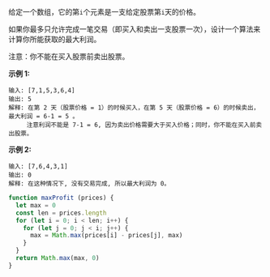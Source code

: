 给定一个数组，它的第`i`个元素是一支给定股票第`i`天的价格。

如果你最多只允许完成一笔交易（即买入和卖出一支股票一次），设计一个算法来计算你所能获取的最大利润。

注意：你不能在买入股票前卖出股票。

**示例 1:**
```
输入: [7,1,5,3,6,4]
输出: 5
解释: 在第 2 天（股票价格 = 1）的时候买入，在第 5 天（股票价格 = 6）的时候卖出，最大利润 = 6-1 = 5 。
     注意利润不能是 7-1 = 6, 因为卖出价格需要大于买入价格；同时，你不能在买入前卖出股票。
```

**示例 2:**
```
输入: [7,6,4,3,1]
输出: 0
解释: 在这种情况下, 没有交易完成, 所以最大利润为 0。
```

```js
function maxProfit (prices) {
  let max = 0
  const len = prices.length
  for (let i = 0; i < len; i++) {
    for (let j = 0; j < i; j++) {
      max = Math.max(prices[i] - prices[j], max)
    }
  }
  return Math.max(max, 0)
}
```
